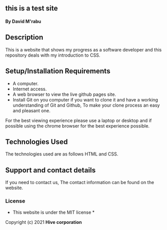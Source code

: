 ## this is a test site

#### By **David M'rabu**

## Description

This is a website that shows my progress as a software developer and this repository deals with my introduction to CSS.  

## Setup/Installation Requirements

* A computer.
* Internet access.
* A web browser to view the live github pages site.
* Install Git on you computer if you want to clone it and have a working understanding of Git and Github, To make your clone process an easy and pleasant one.


For the best viewing experience please use a laptop or desktop and if possible using the chrome browser for the best experience possible.


## Technologies Used

The technologies used are as follows HTML and CSS.

## Support and contact details

If you need to contact us, The contact information can be found on the website.

### License

* This website is under the MIT license *

Copyright (c) 2021 **Hive corporation**